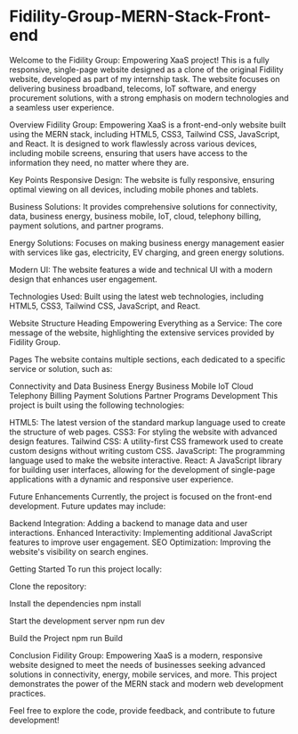 # Fidility-Group-MERN-Stack-Front-end
Welcome to the Fidility Group: Empowering XaaS project! This is a fully responsive, single-page website designed as a clone of the original Fidility website, developed as part of my internship task. The website focuses on delivering business broadband, telecoms, IoT software, and energy procurement solutions, with a strong emphasis on modern technologies and a seamless user experience.

Overview
Fidility Group: Empowering XaaS is a front-end-only website built using the MERN stack, including HTML5, CSS3, Tailwind CSS, JavaScript, and React. It is designed to work flawlessly across various devices, including mobile screens, ensuring that users have access to the information they need, no matter where they are.

Key Points
Responsive Design:
The website is fully responsive, ensuring optimal viewing on all devices, including mobile phones and tablets.

Business Solutions:
It provides comprehensive solutions for connectivity, data, business energy, business mobile, IoT, cloud, telephony billing, payment solutions, and partner programs.

Energy Solutions:
Focuses on making business energy management easier with services like gas, electricity, EV charging, and green energy solutions.

Modern UI:
The website features a wide and technical UI with a modern design that enhances user engagement.

Technologies Used:
Built using the latest web technologies, including HTML5, CSS3, Tailwind CSS, JavaScript, and React.

Website Structure
Heading
Empowering Everything as a Service: The core message of the website, highlighting the extensive services provided by Fidility Group.

Pages
The website contains multiple sections, each dedicated to a specific service or solution, such as:

Connectivity and Data
Business Energy
Business Mobile
IoT
Cloud
Telephony Billing
Payment Solutions
Partner Programs
Development
This project is built using the following technologies:

HTML5: The latest version of the standard markup language used to create the structure of web pages. CSS3: For styling the website with advanced design features. Tailwind CSS: A utility-first CSS framework used to create custom designs without writing custom CSS. JavaScript: The programming language used to make the website interactive. React: A JavaScript library for building user interfaces, allowing for the development of single-page applications with a dynamic and responsive user experience.

Future Enhancements
Currently, the project is focused on the front-end development. Future updates may include:

Backend Integration: Adding a backend to manage data and user interactions. Enhanced Interactivity: Implementing additional JavaScript features to improve user engagement. SEO Optimization: Improving the website's visibility on search engines.

Getting Started
To run this project locally:

Clone the repository:

Install the dependencies
npm install

Start the development server
npm run dev

Build the Project
npm run Build

Conclusion
Fidility Group: Empowering XaaS is a modern, responsive website designed to meet the needs of businesses seeking advanced solutions in connectivity, energy, mobile services, and more. This project demonstrates the power of the MERN stack and modern web development practices.

Feel free to explore the code, provide feedback, and contribute to future development!
